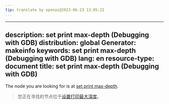 ```yaml
---
tip: translate by openai@2023-06-23 13:05:22
...
```

---
description: set print max-depth (Debugging with GDB)
distribution: global
Generator: makeinfo
keywords: set print max-depth (Debugging with GDB)
lang: en
resource-type: document
title: set print max-depth (Debugging with GDB)
-----------------------------------------------

The node you are looking for is at [set print max-depth](Print-Settings.html#set-print-max_002ddepth).

> 您正在寻找的节点位于[设置打印最大深度](Print-Settings.html#set-print-max_002ddepth)。
